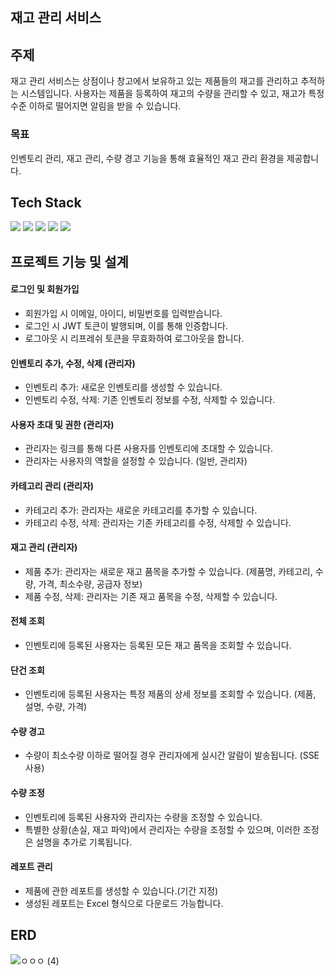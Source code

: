 ## 재고 관리 서비스

## 주제
재고 관리 서비스는 상점이나 창고에서 보유하고 있는 제품들의 재고를 관리하고 추적하는 시스템입니다. 사용자는 제품을 등록하여 재고의 수량을 관리할 수 있고, 재고가 특정 수준 이하로 떨어지면 알림을 받을 수 있습니다.

### 목표
인벤토리 관리, 재고 관리, 수량 경고 기능을 통해 효율적인 재고 관리 환경을 제공합니다.

## Tech Stack
<div> 
  <img src="https://img.shields.io/badge/java-007396?style=for-the-badge&logo=java&logoColor=white"> 
  <img src="https://img.shields.io/badge/spring-6DB33F?style=for-the-badge&logo=spring&logoColor=white"> 
  <img src="https://img.shields.io/badge/mysql-4479A1?style=for-the-badge&logo=mysql&logoColor=white"> 
  <img src="https://img.shields.io/badge/git-F05032?style=for-the-badge&logo=git&logoColor=white">
  <img src="https://img.shields.io/badge/Redis-DC382D?style=for-the-badge&logo=redis&logoColor=white">
</div>

## 프로젝트 기능 및 설계

#### 로그인 및 회원가입
- 회원가입 시 이메일, 아이디, 비밀번호를 입력받습니다.
- 로그인 시 JWT 토큰이 발행되며, 이를 통해 인증합니다.
- 로그아웃 시 리프레쉬 토큰을 무효화하여 로그아웃을 합니다.

#### 인벤토리 추가, 수정, 삭제 (관리자)
- 인벤토리 추가: 새로운 인벤토리를 생성할 수 있습니다.
- 인벤토리 수정, 삭제: 기존 인벤토리 정보를 수정, 삭제할 수 있습니다.

#### 사용자 초대 및 권한 (관리자)
- 관리자는 링크를 통해 다른 사용자를 인벤토리에 초대할 수 있습니다.
- 관리자는 사용자의 역할을 설정할 수 있습니다. (일반, 관리자)

#### 카테고리 관리 (관리자)
- 카테고리 추가: 관리자는 새로운 카테고리를 추가할 수 있습니다.
- 카테고리 수정, 삭제: 관리자는 기존 카테고리를 수정, 삭제할 수 있습니다.

#### 재고 관리 (관리자)
- 제품 추가: 관리자는 새로운 재고 품목을 추가할 수 있습니다. (제품명, 카테고리, 수량, 가격, 최소수량, 공급자 정보)
- 제품 수정, 삭제: 관리자는 기존 재고 품목을 수정, 삭제할 수 있습니다.

#### 전체 조회 
- 인벤토리에 등록된 사용자는 등록된 모든 재고 품목을 조회할 수 있습니다.

#### 단건 조회
- 인벤토리에 등록된 사용자는 특정 제품의 상세 정보를 조회할 수 있습니다. (제품, 설명, 수량, 가격)

#### 수량 경고
- 수량이 최소수량 이하로 떨어질 경우 관리자에게 실시간 알람이 발송됩니다. (SSE 사용)

#### 수량 조정
- 인벤토리에 등록된 사용자와 관리자는 수량을 조정할 수 있습니다.
- 특별한 상황(손실, 재고 파악)에서 관리자는 수량을 조정할 수 있으며, 이러한 조정은 설명을 추가로 기록됩니다.

#### 레포트 관리
- 제품에 관한 레포트를 생성할 수 있습니다.(기간 지정)
- 생성된 레포트는 Excel 형식으로 다운로드 가능합니다.

## ERD
![ㅇㅇㅇ (4)](https://github.com/user-attachments/assets/a44d6e35-d26e-4625-a3cf-b56dad6137a0)


